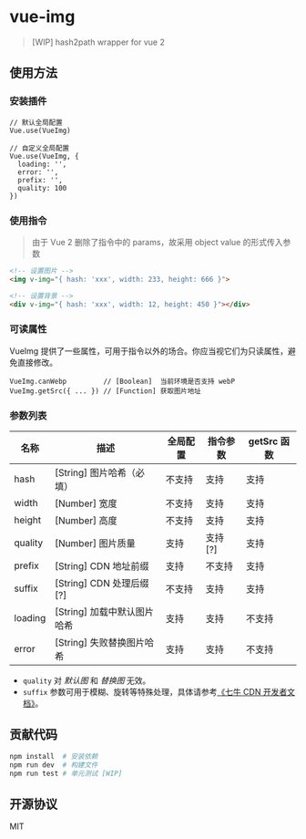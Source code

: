 # vue-img

> [WIP] hash2path wrapper for vue 2

## 使用方法

### 安装插件

```JS
// 默认全局配置
Vue.use(VueImg)

// 自定义全局配置
Vue.use(VueImg, {
  loading: '',
  error: '',
  prefix: '',
  quality: 100
})
```

### 使用指令

> 由于 Vue 2 删除了指令中的 params，故采用 object value 的形式传入参数

```HTML
<!-- 设置图片 -->
<img v-img="{ hash: 'xxx', width: 233, height: 666 }">

<!-- 设置背景 -->
<div v-img="{ hash: 'xxx', width: 12, height: 450 }"></div>
```

### 可读属性

VueImg 提供了一些属性，可用于指令以外的场合。你应当视它们为只读属性，避免直接修改。

```JS
VueImg.canWebp         // [Boolean]  当前环境是否支持 webP
VueImg.getSrc({ ... }) // [Function] 获取图片地址
```

### 参数列表

名称 | 描述 | 全局配置 | 指令参数 | getSrc 函数
--- | --- | --- | --- | ---
hash | [String] 图片哈希（必填）| 不支持 | 支持 | 支持
width | [Number] 宽度 | 不支持 | 支持 | 支持
height | [Number] 高度 | 不支持 | 支持 | 支持
quality | [Number] 图片质量 | 支持 | 支持 [?] | 支持
prefix | [String] CDN 地址前缀 | 支持 | 不支持 | 支持
suffix | [String] CDN 处理后缀 [?] | 不支持 | 支持 | 支持
loading | [String] 加载中默认图片哈希 | 支持 | 支持 | 不支持
error | [String] 失败替换图片哈希 | 支持 | 支持 | 不支持

- `quality` 对 *默认图* 和 *替换图* 无效。  
- `suffix` 参数可用于模糊、旋转等特殊处理，具体请参考[《七牛 CDN 开发者文档》](http://developer.qiniu.com/code/v6/api/kodo-api/image/imagemogr2.html)。

## 贡献代码

```bash
npm install  # 安装依赖
npm run dev  # 构建文件
npm run test # 单元测试 [WIP]
```

## 开源协议

MIT
